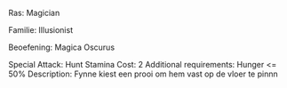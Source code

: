 Ras: Magician 

Familie: Illusionist

Beoefening: Magica Oscurus

Special Attack: Hunt
	Stamina Cost: 2
	Additional requirements: Hunger <= 50%
	Description: Fynne kiest een prooi om hem vast op de vloer te pinnn
